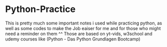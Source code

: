 # Python-Practice
This is pretty much some important notes i used while practicing python, as well as some codes to make the Job eaiser for me and for those who might need a reminder on them ^^
Those are based on yt-vids, w3school and udemy courses like (Python - Das Python Grundlagen Bootcamp)
